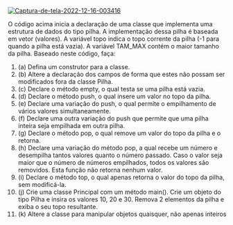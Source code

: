 <a href="https://ibb.co/Bj9Fr4R"><img src="https://i.ibb.co/WFLjPD1/Captura-de-tela-2022-12-16-003416.jpg" alt="Captura-de-tela-2022-12-16-003416" border="0"></a>

O código acima inicia a declaração de uma classe que implementa uma estrutura
de dados do tipo pilha. A implementação dessa pilha é baseada em vetor (valores). A
variável topo indica o topo corrente da pilha (-1 para quando a pilha está vazia). A
variável TAM_MAX contém o maior tamanho da pilha. Baseado neste código, faça:
1. (a) Defina um construtor para a classe.
2. (b) Altere a declaração dos campos de forma que estes não possam ser modificados fora da classe Pilha.
3. (c) Declare o método empty, o qual testa se uma pilha está vazia.
4. (d) Declare o método push, o qual insere um valor no topo da pilha.
5. (e) Declare uma variação do push, o qual permite o empilhamento de vários valores
simultaneamente.
6. (f) Declare uma outra variação do push que permite que uma pilha inteira seja
empilhada em outra pilha.
7. (g) Declare o método pop, o qual remove um valor do topo da pilha e o retorna.
8. (h) Declare uma variação do método pop, a qual recebe um número e desempilha
tantos valores quanto o número passado. Caso o valor seja maior que o número
de números empilhados, todos os valores são removidos. Esta função não
retorna nenhum valor.
9. (i) Declare o método top, o qual apenas retorna o valor do topo da pilha, sem
modificá-la.
10. (j) Crie uma classe Principal com um método main(). Crie um objeto do tipo Pilha e
insira os valores 10, 20 e 30. Remova 2 elementos da pilha e exiba o seu topo
resultante.
11. (k) Altere a classe para manipular objetos quaisquer, não apenas inteiros
